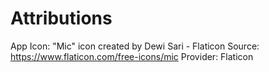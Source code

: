 # Attributions

App Icon: "Mic" icon created by Dewi Sari - Flaticon
Source: https://www.flaticon.com/free-icons/mic
Provider: Flaticon
